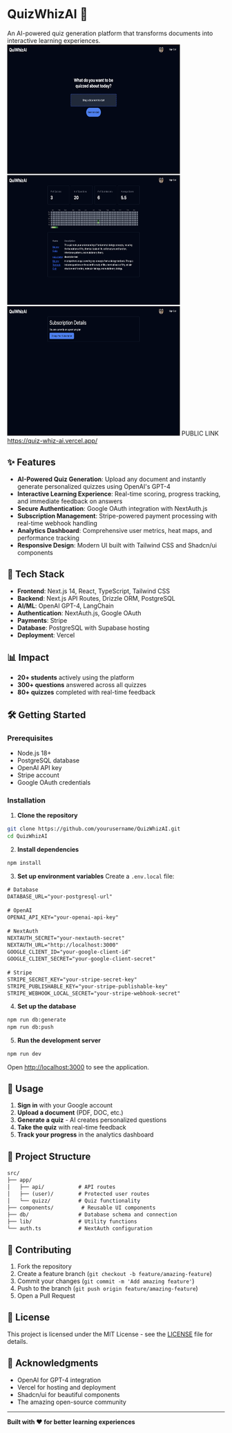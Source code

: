 # QuizWhizAI 🧠

An AI-powered quiz generation platform that transforms documents into interactive learning experiences.
<img src="https://github.com/Kairavparikh/QuizWhizAI/blob/main/public/images/quiz.png" alt="QuizWhizAI Screenshot Quiz Screen" width="400" height="300" />
<img src="https://github.com/Kairavparikh/QuizWhizAI/blob/main/public/images/dashboard.png" alt="QuizWhizAI Screenshot Dashboard" width="400" height="300" />
<img src="https://github.com/Kairavparikh/QuizWhizAI/blob/main/public/images/billing.png" alt="QuizWhizAI Screenshot Billing" width="400" height="300" />
PUBLIC LINK https://quiz-whiz-ai.vercel.app/
## ✨ Features

- **AI-Powered Quiz Generation**: Upload any document and instantly generate personalized quizzes using OpenAI's GPT-4
- **Interactive Learning Experience**: Real-time scoring, progress tracking, and immediate feedback on answers
- **Secure Authentication**: Google OAuth integration with NextAuth.js
- **Subscription Management**: Stripe-powered payment processing with real-time webhook handling
- **Analytics Dashboard**: Comprehensive user metrics, heat maps, and performance tracking
- **Responsive Design**: Modern UI built with Tailwind CSS and Shadcn/ui components

## 🚀 Tech Stack

- **Frontend**: Next.js 14, React, TypeScript, Tailwind CSS
- **Backend**: Next.js API Routes, Drizzle ORM, PostgreSQL
- **AI/ML**: OpenAI GPT-4, LangChain
- **Authentication**: NextAuth.js, Google OAuth
- **Payments**: Stripe
- **Database**: PostgreSQL with Supabase hosting
- **Deployment**: Vercel

## 📊 Impact

- **20+ students** actively using the platform
- **300+ questions** answered across all quizzes
- **80+ quizzes** completed with real-time feedback

## 🛠️ Getting Started

### Prerequisites
- Node.js 18+ 
- PostgreSQL database
- OpenAI API key
- Stripe account
- Google OAuth credentials

### Installation

1. **Clone the repository**
```bash
git clone https://github.com/yourusername/QuizWhizAI.git
cd QuizWhizAI
```

2. **Install dependencies**
```bash
npm install
```

3. **Set up environment variables**
Create a `.env.local` file:
```env
# Database
DATABASE_URL="your-postgresql-url"

# OpenAI
OPENAI_API_KEY="your-openai-api-key"

# NextAuth
NEXTAUTH_SECRET="your-nextauth-secret"
NEXTAUTH_URL="http://localhost:3000"
GOOGLE_CLIENT_ID="your-google-client-id"
GOOGLE_CLIENT_SECRET="your-google-client-secret"

# Stripe
STRIPE_SECRET_KEY="your-stripe-secret-key"
STRIPE_PUBLISHABLE_KEY="your-stripe-publishable-key"
STRIPE_WEBHOOK_LOCAL_SECRET="your-stripe-webhook-secret"
```

4. **Set up the database**
```bash
npm run db:generate
npm run db:push
```

5. **Run the development server**
```bash
npm run dev
```

Open [http://localhost:3000](http://localhost:3000) to see the application.

## 📖 Usage

1. **Sign in** with your Google account
2. **Upload a document** (PDF, DOC, etc.)
3. **Generate a quiz** - AI creates personalized questions
4. **Take the quiz** with real-time feedback
5. **Track your progress** in the analytics dashboard

## 📁 Project Structure

```
src/
├── app/
│   ├── api/           # API routes
│   ├── (user)/        # Protected user routes
│   └── quizz/         # Quiz functionality
├── components/         # Reusable UI components
├── db/                # Database schema and connection
├── lib/               # Utility functions
└── auth.ts            # NextAuth configuration
```

## 🤝 Contributing

1. Fork the repository
2. Create a feature branch (`git checkout -b feature/amazing-feature`)
3. Commit your changes (`git commit -m 'Add amazing feature'`)
4. Push to the branch (`git push origin feature/amazing-feature`)
5. Open a Pull Request

## 📄 License

This project is licensed under the MIT License - see the [LICENSE](LICENSE) file for details.

## 🙏 Acknowledgments

- OpenAI for GPT-4 integration
- Vercel for hosting and deployment
- Shadcn/ui for beautiful components
- The amazing open-source community

---

**Built with ❤️ for better learning experiences**
